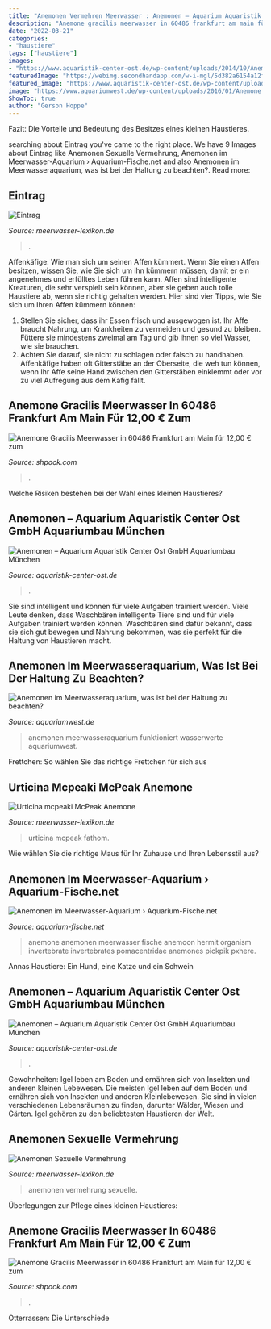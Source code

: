 ```yaml
---
title: "Anemonen Vermehren Meerwasser : Anemonen – Aquarium Aquaristik Center Ost Gmbh Aquariumbau München"
description: "Anemone gracilis meerwasser in 60486 frankfurt am main für 12,00 € zum"
date: "2022-03-21"
categories:
- "haustiere"
tags: ["haustiere"]
images:
- "https://www.aquaristik-center-ost.de/wp-content/uploads/2014/10/Anemonen_Fisch_web.jpg"
featuredImage: "https://webimg.secondhandapp.com/w-i-mgl/5d382a6154a12f1f3beef2b3"
featured_image: "https://www.aquaristik-center-ost.de/wp-content/uploads/2014/10/Anemonen_Fisch_web.jpg"
image: "https://www.aquariumwest.de/wp-content/uploads/2016/01/Anemone.jpg"
ShowToc: true
author: "Gerson Hoppe"
---
```



Fazit: Die Vorteile und Bedeutung des Besitzes eines kleinen Haustieres.

	

		
searching about Eintrag you've came to the right place. We have 9 Images about Eintrag like Anemonen Sexuelle Vermehrung, Anemonen im Meerwasser-Aquarium › Aquarium-Fische.net and also Anemonen im Meerwasseraquarium, was ist bei der Haltung zu beachten?. Read more:
		
    
## Eintrag

<img loading=lazy src="https://www.meerwasser-lexikon.de/img2/18088_AKFPsCMt3M.jpg" onerror="this.onerror=null;this.src='https://tse1.mm.bing.net/th?id=OIP.b3JmBXx7NDjGCLDIQ0mhDAHaEK&amp;pid=15.1';" alt="Eintrag">

_Source: meerwasser-lexikon.de_

>. 

	

Affenkäfige: Wie man sich um seinen Affen kümmert.
Wenn Sie einen Affen besitzen, wissen Sie, wie Sie sich um ihn kümmern müssen, damit er ein angenehmes und erfülltes Leben führen kann. Affen sind intelligente Kreaturen, die sehr verspielt sein können, aber sie geben auch tolle Haustiere ab, wenn sie richtig gehalten werden. Hier sind vier Tipps, wie Sie sich um Ihren Affen kümmern können:
1. Stellen Sie sicher, dass ihr Essen frisch und ausgewogen ist. Ihr Affe braucht Nahrung, um Krankheiten zu vermeiden und gesund zu bleiben. Füttere sie mindestens zweimal am Tag und gib ihnen so viel Wasser, wie sie brauchen.
2. Achten Sie darauf, sie nicht zu schlagen oder falsch zu handhaben. Affenkäfige haben oft Gitterstäbe an der Oberseite, die weh tun können, wenn Ihr Affe seine Hand zwischen den Gitterstäben einklemmt oder vor zu viel Aufregung aus dem Käfig fällt.

    
## Anemone Gracilis Meerwasser In 60486 Frankfurt Am Main Für 12,00 € Zum

<img loading=lazy src="https://webimg.secondhandapp.com/1.1/5d657e829aa91c54521d7a17" onerror="this.onerror=null;this.src='https://tse2.mm.bing.net/th?id=OIP.SBoL368vtJPCl87QzGgzywHaEM&amp;pid=15.1';" alt="Anemone Gracilis Meerwasser in 60486 Frankfurt am Main für 12,00 € zum">

_Source: shpock.com_

>. 

	

Welche Risiken bestehen bei der Wahl eines kleinen Haustieres?

    
## Anemonen – Aquarium Aquaristik Center Ost GmbH Aquariumbau München

<img loading=lazy src="https://www.aquaristik-center-ost.de/wp-content/uploads/2014/10/Anemonen_Fisch_web.jpg" onerror="this.onerror=null;this.src='https://tse2.mm.bing.net/th?id=OIP.92xBmZvp2bP-hvlP5IgMygHaEP&amp;pid=15.1';" alt="Anemonen – Aquarium Aquaristik Center Ost GmbH Aquariumbau München">

_Source: aquaristik-center-ost.de_

>. 

	

Sie sind intelligent und können für viele Aufgaben trainiert werden.
Viele Leute denken, dass Waschbären intelligente Tiere sind und für viele Aufgaben trainiert werden können. Waschbären sind dafür bekannt, dass sie sich gut bewegen und Nahrung bekommen, was sie perfekt für die Haltung von Haustieren macht.

    
## Anemonen Im Meerwasseraquarium, Was Ist Bei Der Haltung Zu Beachten?

<img loading=lazy src="https://www.aquariumwest.de/wp-content/uploads/2016/01/Anemone.jpg" onerror="this.onerror=null;this.src='https://tse4.mm.bing.net/th?id=OIP.wGWb_NnH3gNdZ05SdJlRKwHaJ4&amp;pid=15.1';" alt="Anemonen im Meerwasseraquarium, was ist bei der Haltung zu beachten?">

_Source: aquariumwest.de_

>anemonen meerwasseraquarium funktioniert wasserwerte aquariumwest. 

	

Frettchen: So wählen Sie das richtige Frettchen für sich aus

    
## Urticina Mcpeaki McPeak Anemone

<img loading=lazy src="https://www.meerwasser-lexikon.de/img2/57153_5c082bc088c38.jpg" onerror="this.onerror=null;this.src='https://tse1.mm.bing.net/th?id=OIP.DGGnkWsnqClEW267meb5AgHaEK&amp;pid=15.1';" alt="Urticina mcpeaki McPeak Anemone">

_Source: meerwasser-lexikon.de_

>urticina mcpeak fathom. 

	

Wie wählen Sie die richtige Maus für Ihr Zuhause und Ihren Lebensstil aus?

    
## Anemonen Im Meerwasser-Aquarium › Aquarium-Fische.net

<img loading=lazy src="https://aquarium-fische.net/wp-content/uploads/2021/03/aquarium-riff-anemone-meer-768x511.jpg" onerror="this.onerror=null;this.src='https://tse1.mm.bing.net/th?id=OIP.BcXMJenz-3q90hTPIDLfqQHaE7&amp;pid=15.1';" alt="Anemonen im Meerwasser-Aquarium › Aquarium-Fische.net">

_Source: aquarium-fische.net_

>anemone anemonen meerwasser fische anemoon hermit organism invertebrate invertebrates pomacentridae anemones pickpik pxhere. 

	

Annas Haustiere: Ein Hund, eine Katze und ein Schwein

    
## Anemonen – Aquarium Aquaristik Center Ost GmbH Aquariumbau München

<img loading=lazy src="https://www.aquaristik-center-ost.de/wp-content/uploads/2014/10/Kupferanemone_web2.jpg" onerror="this.onerror=null;this.src='https://tse2.mm.bing.net/th?id=OIP.o1GWjTL73ywdT7gVqeqBYwHaEP&amp;pid=15.1';" alt="Anemonen – Aquarium Aquaristik Center Ost GmbH Aquariumbau München">

_Source: aquaristik-center-ost.de_

>. 

	

Gewohnheiten: Igel leben am Boden und ernähren sich von Insekten und anderen kleinen Lebewesen.
Die meisten Igel leben auf dem Boden und ernähren sich von Insekten und anderen Kleinlebewesen. Sie sind in vielen verschiedenen Lebensräumen zu finden, darunter Wälder, Wiesen und Gärten. Igel gehören zu den beliebtesten Haustieren der Welt.

    
## Anemonen Sexuelle Vermehrung

<img loading=lazy src="https://www.meerwasser-lexikon.de/imgHaupt/29592_uT3MW78PzV.jpg" onerror="this.onerror=null;this.src='https://tse2.mm.bing.net/th?id=OIP.SZVq9wA00A8URwgk9sE4YgHaEw&amp;pid=15.1';" alt="Anemonen Sexuelle Vermehrung">

_Source: meerwasser-lexikon.de_

>anemonen vermehrung sexuelle. 

	

Überlegungen zur Pflege eines kleinen Haustieres:

    
## Anemone Gracilis Meerwasser In 60486 Frankfurt Am Main Für 12,00 € Zum

<img loading=lazy src="https://webimg.secondhandapp.com/w-i-mgl/5d382a6154a12f1f3beef2b3" onerror="this.onerror=null;this.src='https://tse2.mm.bing.net/th?id=OIP.aUzEJv6S81uPr_is3-gmNQHaFj&amp;pid=15.1';" alt="Anemone Gracilis Meerwasser in 60486 Frankfurt am Main für 12,00 € zum">

_Source: shpock.com_

>. 

	

Otterrassen: Die Unterschiede

